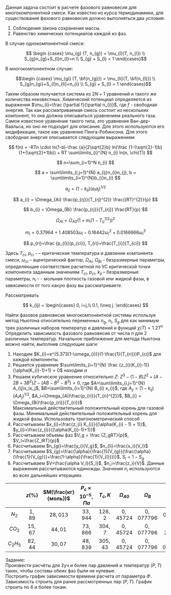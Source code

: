 Данная задача состоит в расчете фазового равновесия для многокомпонентной смеси. Как известно из курса термодинамики, для существования фазового равновесия должно выполняться два условия: 

1. Соблюдения закона сохранения массы.
2. Равенство химических потенциалов каждой из фаз.

В случае однокомпонентной смеси:

$$ \begin {cases}
    \mu_{g} (T, n_{g}) = \mu_{l}(T, n_{l})
    \\
    S_{g}n_{g}+S_{l}n_{l}=n
    \\
    S_{g} + S_{l} = 1
\end{cases}$$

В многокомпонентном случае:

$$\begin {cases}
    \mu_{gi} (T, \bf{n_{g}}) = \mu_{li}(T, \bf{n_{l}})
    \\
    S_{g}n_{gi}+S_{l}n_{li}=n_{i}
    \\
    S_{g} + S_{l} = 1
\end{cases}$$

Таким образом получается система из $2N+1$ уравнений и такого же количества неизвестных. Химический потенциал определяется из выражения $\mu_{i}=\frac {\partial f}{\partial n_{i}}$, где $f$ - свободная энергия. Так как рассматриваемая смесь состоит из нескольких компонент, то она должна описываться уравнением реального газа. Самое известное уравнение такого типа, это уравнение Ван-дер-Ваальса, но оно не подходит для описания. Для этого используются его модификации, такое как уравнение Пенга-Робинсона. Для этого свободная энергия описывается следующим выражением

$$ f(n) = -RTn \cdot ln(1-b)-\frac {a}{2\sqrt{2}b} ln(\frac {1-(\sqrt{2}-1)b} {1+(\sqrt{2}+1)b}) + RT \sum\limits_{i}^{N} n_{i} ln(n, \chi(T)) $$

$$ n=\sum_{i=1}^N n_{i} $$

$$ a = \sum\limits_{i,j=1}^{N} a_{ij}n_{i}n_{j}, b = \sum\limits_{i=1}^{N}b_{i}n_{i} $$

$$ a_{ij} = (1 - k_{ij})(a_{i} a_{j})^{1/2} $$

$$ a_{i} = \Omega_{Ai} \frac{p_{rj}}{T_{rj}^{2}} \frac{(RT)^{2}}{p} $$

$$ b_{i} = \Omega_{Bi} \frac{p_{rj}}{T_{rj}} \frac{RT}{p} $$

$$ \Omega_{Ai} = \Omega_{A0}(1+m_{i}(1-T_{rj}^{1/2}))^{2} $$

$$ m_{i} = 0.37964+1.408503\omega_{i}-0.16442\omega_{i}^{2}+0.0166666\omega_{i}^{3} $$

$$ p_{ri}=\frac {p_{i}}{p_{ci}}, T_{ri}=\frac{T_{i}}{T_{ci}} $$

Здесь $T_{ci}$, $p_{ci}$ - – критические температура и давление компонента смеси, $\omega_{ci}$ – ацентрический фактор, $\Omega_{Ai}$, $\Omega_{Bi}$ - безразмерные параметры, определяющие соответствие расчетной по УС критической точки компонента заданным значениям $T_{ci}$, $p_{ci}$, $k_{ij}$ – безразмерные параметры, $n_{i}$ - - мольная плотность газовой или жидкой фазы, в зависимости от того какую фазу вы рассматриваете. 
  
Рассматривать 

$$ k_{ij} =
\begin{cases}
0, i=j,\\
0.1, i\neq j.
\end{cases} $$

Найти фазовое равновесие многокомпонентной системы используя метод Ньютона относительно переменных $n_{g}$, $n_{l}$, $S_{g}$ для как минимум трех различных наборов температур и давлений и функций $\chi(T)=1.2T^{n}$
Определить зависимость фазового равновесия от числа $n$ для $2$ различных температур. Начальное приближение для метода Ньютона можно найти, выполнив следующие шаги:
1. Находим $K_{i}=e^{5.373(1-\omega_{i})}(1-\frac{1}{T_{ri}})P_{ci}$ для каждой компоненты.
2. Решается уравнение $\sum\limits_{i=1}^{N} \frac {z_{i}(K_{i}-1)}{\alpha(K_{i}-1)+1} = 0$ находим $\alpha$
3. Решаем кубическое уравнение относительно $Z$: $Z^{3}-(1-B)Z^{2}+(A-2B+3B^2)Z-(AB-B^{2}-B^{3})=0$, где $A=\sum\limits_{i,j=1}^{N} A_{ij}x_ix_j$, $B=\sum\limits_{i=1}^{N} B_{i} x_{i}$, где $A_{ij}=(1-k_{ij})(A_{i}A_{j})^{1/2}$, $A_i=\Omega_{Ai}\frac{p_{ri}}{T_{ri}^{2}}$, $B_{i} = \Omega_{Bi}\frac{p_{ri}}{T_{ri}}$
<br>Максимальный действительный положительный корень для газовой фазы. Минимальный действительный положительный корень для жидкой фазы. Использовать тригонометрический способ
4. Рассчитываем $x_{i}=\frac{z_{i} K_{i}}{(\alpha(K_{i} - 1) + 1)}$, $y_{i}=\frac{z_{i}}{(\alpha(K_{i}-1)+1)}$
5. Рассчитываем объемы фаз $V_g = \frac {Z_gRT}{p}$, $V_l=\frac{Z_lRT}{p}$
6. Рассчитываем $n_{gi}=\frac{y_i}{V_g}$, $n_{li}=\frac{x_i}{V_l}$
7. Рассчитываем $S_{g}=\frac{\alpha}{\frac{1}{V_{g}}(\frac{\alpha}{\frac{1}{V_{g}}}+\frac{1-\alpha}{\frac{1}{V_{l}}})}$, $S_{l}=1-S_{g}$
8. Рассчитываем $V=\frac{\alpha V_l}{S_l}$, $n_i=\frac{z_i}{V}$. Данные выражения рассчитываются единожды. Значения $n_i$ используются во всех дальнейших итерациях.

| | $z($%$)$ | $M(\frac{кг}{моль})$ | $P_{c} \times 10^{-5}, Па$ | $T_c, K$ | $\Omega_{A0}$ | $\Omega_B$ | $\omega$ | 
|:---:|:---:|:---:|:---:|:---:|:---:|:---:|:---:|
| $N_2$ | $1,89$ | $28,013$ | $33,944$ | $126,2$ | $0,45724$ | $0,077796$ | $0,04$ |
| $CO_2$ | $15,67$ | $44,01$ | $73,866$ | $304,7$ | $0,45724$ | $0,077796$ | $0,225$ |
| $C_2H_5$ | $82,44$ | $30,07$ | $48,839$ | $305,43$ | $0,45724$ | $0,077796$ | $0,0986$ |

Задание:<br>
Произвести расчёты для 2уч и более пар давлений и температур $(P, T)$ таких, чтобы составы обеих фаз были не нулевые.<br>
Построить график зависимости времени расчета от параметра $\Phi$. Зависимость строить для ранее рассмотренных пар $(P, T)$. График строить по 6 и более токам.